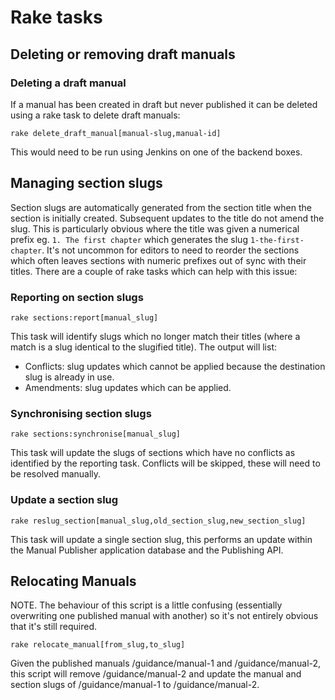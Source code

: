 # Rake tasks

## Deleting or removing draft manuals

### Deleting a draft manual

If a manual has been created in draft but never published it can be deleted using a rake task to delete draft manuals:

```
rake delete_draft_manual[manual-slug,manual-id]
```

This would need to be run using Jenkins on one of the backend boxes.


## Managing section slugs

Section slugs are automatically generated from the section title
when the section is initially created. Subsequent updates to the title
do not amend the slug. This is particularly obvious where the title was
given a numerical prefix eg. `1. The first chapter` which generates the
slug `1-the-first-chapter`.
It's not uncommon for editors to need to reorder the sections which
often leaves sections with numeric prefixes out of sync with their titles.
There are a couple of rake tasks which can help with this issue:

### Reporting on section slugs

```
rake sections:report[manual_slug]
```

This task will identify slugs which no longer match their titles (where a
match is a slug identical to the slugified title).
The output will list:
- Conflicts: slug updates which cannot be applied because
the destination slug is already in use.
- Amendments: slug updates which can be applied.

### Synchronising section slugs

```
rake sections:synchronise[manual_slug]
```

This task will update the slugs of sections which have no conflicts as
identified by the reporting task. Conflicts will be skipped, these will
need to be resolved manually.

### Update a section slug

```
rake reslug_section[manual_slug,old_section_slug,new_section_slug]
```

This task will update a single section slug, this performs an update within
the Manual Publisher application database and the Publishing API.

## Relocating Manuals

NOTE. The behaviour of this script is a little confusing (essentially overwriting one published manual with another) so it's not entirely obvious that it's still required.

```
rake relocate_manual[from_slug,to_slug]
```

Given the published manuals /guidance/manual-1 and /guidance/manual-2, this script will remove /guidance/manual-2 and update the manual and section slugs of /guidance/manual-1 to /guidance/manual-2.
